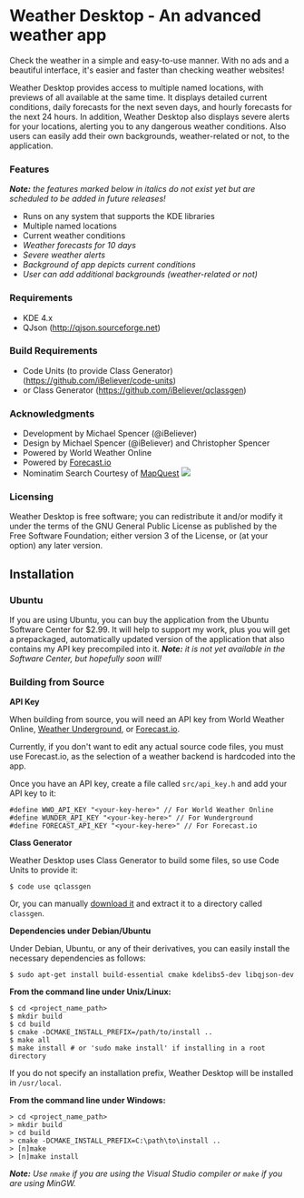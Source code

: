 Weather Desktop - An advanced weather app
=========================================

Check the weather in a simple and easy-to-use manner. With no ads and a beautiful interface, it's easier and faster than checking weather websites!

Weather Desktop provides access to multiple named locations, with previews of all available at the same time. It displays detailed current conditions,  daily forecasts for the next seven days, and hourly forecasts for the next 24 hours. In addition, Weather Desktop also displays severe alerts for your locations, alerting you to any dangerous weather conditions. Also users can easily add their own backgrounds, weather-related or not, to the application. 

### Features ###

_**Note:** the features marked below in italics do not exist yet but are scheduled to be added in future releases!_

 * Runs on any system that supports the KDE libraries
 * Multiple named locations
 * Current weather conditions
 * _Weather forecasts for 10 days_
 * _Severe weather alerts_
 * _Background of app depicts current conditions_
 * _User can add additional backgrounds (weather-related or not)_

### Requirements ###
 * KDE 4.x
 * QJson (http://qjson.sourceforge.net)

### Build Requirements ###
 * Code Units (to provide Class Generator) (https://github.com/iBeliever/code-units)
 * or Class Generator (https://github.com/iBeliever/qclassgen)

### Acknowledgments ###

 * Development by Michael Spencer (@iBeliever)
 * Design by Michael Spencer (@iBeliever) and Christopher Spencer
 * Powered by World Weather Online
 * Powered by [Forecast.io](http://forecast.io/)
 * Nominatim Search Courtesy of [MapQuest](http://www.mapquest.com/) <img src="http://developer.mapquest.com/content/osm/mq_logo.png">

### Licensing ###

Weather Desktop is free software; you can redistribute it and/or modify it under the terms of the GNU General Public License as published by the Free Software Foundation; either version 3 of the License, or (at your option) any later version.


Installation
------------

### Ubuntu ###

If you are using Ubuntu, you can buy the application from the Ubuntu Software Center for $2.99. It will help to support my work, plus you will get a prepackaged, automatically updated version of the application that also contains my API key precompiled into it. _**Note:** it is not yet available in the Software Center, but hopefully soon will!_

### Building from Source ###

**API Key**

When building from source, you will need an API key from World Weather Online, [Weather Underground](http://www.wunderground.com/?apiref=f7b0e81e954c09e8), or [Forecast.io](http://developer.forecast.io).

Currently, if you don't want to edit any actual source code files, you must use Forecast.io, as the selection of a weather backend is hardcoded into the app.

Once you have an API key, create a file called `src/api_key.h` and add your API key to it:

    #define WWO_API_KEY "<your-key-here>" // For World Weather Online
    #define WUNDER_API_KEY "<your-key-here>" // For Wunderground
    #define FORECAST_API_KEY "<your-key-here>" // For Forecast.io

**Class Generator**

Weather Desktop uses Class Generator to build some files, so use Code Units to provide it:

    $ code use qclassgen
    
Or, you can manually [download it](https://github.com/iBeliever/qclassgen/archive/master.zip) and extract it to a directory called `classgen`.

**Dependencies under Debian/Ubuntu**

Under Debian, Ubuntu, or any of their derivatives, you can easily install the necessary dependencies as follows:

    $ sudo apt-get install build-essential cmake kdelibs5-dev libqjson-dev

**From the command line under Unix/Linux:**

    $ cd <project_name_path>
    $ mkdir build
    $ cd build
    $ cmake -DCMAKE_INSTALL_PREFIX=/path/to/install ..
    $ make all
    $ make install # or 'sudo make install' if installing in a root directory
    
If you do not specify an installation prefix, Weather Desktop will be installed in `/usr/local`.

**From the command line under Windows:**

    > cd <project_name_path>
    > mkdir build
    > cd build
    > cmake -DCMAKE_INSTALL_PREFIX=C:\path\to\install ..
    > [n]make
    > [n]make install
    
_**Note:** Use `nmake` if you are using the Visual Studio compiler or `make` if you are using MinGW._
